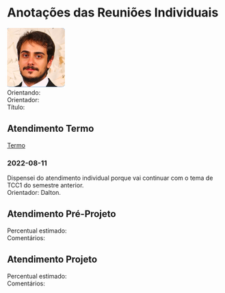 # Anotações das Reuniões Individuais  

![foto](foto.png "foto")  
Orientando:  
Orientador:  
Título:  

## Atendimento Termo  


[Termo](Termo.pdf "Termo")  

### 2022-08-11

Dispensei do atendimento individual porque vai continuar com o tema de TCC1 do semestre anterior.  
Orientador: Dalton.  

## Atendimento Pré-Projeto  

Percentual estimado:  
Comentários:  

## Atendimento Projeto  

Percentual estimado:  
Comentários:  
